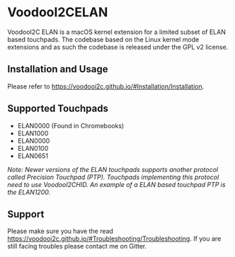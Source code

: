 # VoodooI2CELAN
VoodooI2C ELAN is a macOS kernel extension for a limited subset of ELAN based touchpads. The codebase based on the Linux kernel mode extensions and as such the codebase is released under the GPL v2 license.

## Installation and Usage
Please refer to https://voodooi2c.github.io/#Installation/Installation.

## Supported Touchpads
* ELAN0000 (Found in Chromebooks)
* ELAN1000
* ELAN0000
* ELAN0100
* ELAN0651

*Note: Newer versions of the ELAN touchpads supports another protocol called Precision Touchpad (PTP). Touchpads implementing this protocol need to use VoodooI2CHID. An example of a ELAN based touchpad PTP is the ELAN1200.*

## Support
Please make sure you have the read https://voodooi2c.github.io/#Troubleshooting/Troubleshooting. If you are still facing troubles please contact me on Gitter.
